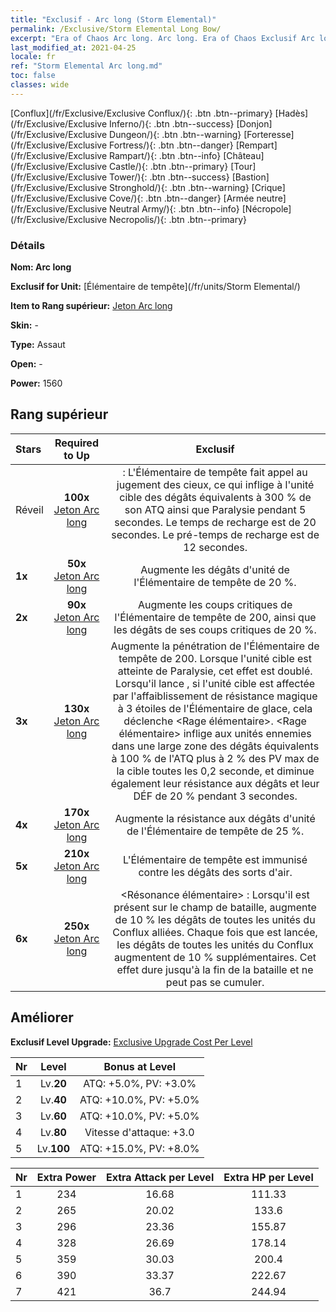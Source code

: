 ```yaml
---
title: "Exclusif - Arc long (Storm Elemental)"
permalink: /Exclusive/Storm Elemental Long Bow/
excerpt: "Era of Chaos Arc long. Arc long. Era of Chaos Exclusif Arc long. Élémentaire de tempête Exclusif."
last_modified_at: 2021-04-25
locale: fr
ref: "Storm Elemental Arc long.md"
toc: false
classes: wide
---
```

 [Conflux](/fr/Exclusive/Exclusive Conflux/){: .btn .btn--primary} [Hadès](/fr/Exclusive/Exclusive Inferno/){: .btn .btn--success} [Donjon](/fr/Exclusive/Exclusive Dungeon/){: .btn .btn--warning} [Forteresse](/fr/Exclusive/Exclusive Fortress/){: .btn .btn--danger} [Rempart](/fr/Exclusive/Exclusive Rampart/){: .btn .btn--info} [Château](/fr/Exclusive/Exclusive Castle/){: .btn .btn--primary} [Tour](/fr/Exclusive/Exclusive Tower/){: .btn .btn--success} [Bastion](/fr/Exclusive/Exclusive Stronghold/){: .btn .btn--warning} [Crique](/fr/Exclusive/Exclusive Cove/){: .btn .btn--danger} [Armée neutre](/fr/Exclusive/Exclusive Neutral Army/){: .btn .btn--info} [Nécropole](/fr/Exclusive/Exclusive Necropolis/){: .btn .btn--primary} 

### Détails
 **Nom: Arc long** 

 **Exclusif for Unit:** [Élémentaire de tempête](/fr/units/Storm Elemental/) 

 **Item to Rang supérieur:** [Jeton Arc long](/ItemsFR/con_914/)

 **Skin:** -

 **Type:** Assaut

 **Open:** -

 **Power:** 1560

## Rang supérieur

  |     Stars    |  Required to Up | Exclusif |
  |:-------------|:---------------:|:---------------:|
  |  Réveil  | **100x** [Jeton Arc long](/ItemsFR/con_914/) | <Force de la nature> : L'Élémentaire de tempête fait appel au jugement des cieux, ce qui inflige à l'unité cible des dégâts équivalents à 300 % de son ATQ ainsi que Paralysie pendant 5 secondes. Le temps de recharge est de 20 secondes. Le pré-temps de recharge est de 12 secondes. |
  | **1x** <i class="fas fa-star"/> | **50x** [Jeton Arc long](/ItemsFR/con_914/) | Augmente les dégâts d'unité de l'Élémentaire de tempête de 20 %. |
  | **2x** <i class="fas fa-star"/> | **90x** [Jeton Arc long](/ItemsFR/con_914/) | Augmente les coups critiques de l'Élémentaire de tempête de 200, ainsi que les dégâts de ses coups critiques de 20 %. |
  | **3x** <i class="fas fa-star"/> | **130x** [Jeton Arc long](/ItemsFR/con_914/) | Augmente la pénétration de l'Élémentaire de tempête de 200. Lorsque l'unité cible est atteinte de Paralysie, cet effet est doublé. Lorsqu'il lance <Force de la nature>, si l'unité cible est affectée par l'affaiblissement de résistance magique à 3 étoiles de l'Élémentaire de glace, cela déclenche <Rage élémentaire>. <Rage élémentaire> inflige aux unités ennemies dans une large zone des dégâts équivalents à 100 % de l'ATQ plus à 2 % des PV max de la cible toutes les 0,2 seconde, et diminue également leur résistance aux dégâts et leur DÉF de 20 % pendant 3 secondes. |
  | **4x** <i class="fas fa-star"/> | **170x** [Jeton Arc long](/ItemsFR/con_914/) | Augmente la résistance aux dégâts d'unité de l'Élémentaire de tempête de 25 %. |
  | **5x** <i class="fas fa-star"/> | **210x** [Jeton Arc long](/ItemsFR/con_914/) | L'Élémentaire de tempête est immunisé contre les dégâts des sorts d'air. |
  | **6x** <i class="fas fa-star"/> | **250x** [Jeton Arc long](/ItemsFR/con_914/) | <Résonance élémentaire> : Lorsqu'il est présent sur le champ de bataille, augmente de 10 % les dégâts de toutes les unités du Conflux alliées. Chaque fois que <Force de la nature> est lancée, les dégâts de toutes les unités du Conflux augmentent de 10 % supplémentaires. Cet effet dure jusqu'à la fin de la bataille et ne peut pas se cumuler. |


## Améliorer
 **Exclusif Level Upgrade:** [Exclusive Upgrade Cost Per Level](/Exclusive/ExclusiveUpgradeCostPerLevel/)

  |  Nr  |   Level  | Bonus at Level |
  |:-----|:--------:|:--------------:|
  | 1 | Lv.**20** | ATQ: +5.0%, PV: +3.0% |
  | 2 | Lv.**40** | ATQ: +10.0%, PV: +5.0% |
  | 3 | Lv.**60** | ATQ: +10.0%, PV: +5.0% |
  | 4 | Lv.**80** | Vitesse d'attaque: +3.0 |
  | 5 | Lv.**100** | ATQ: +15.0%, PV: +8.0% |


  |  Nr  |  Extra Power | Extra Attack per Level | Extra HP per Level |
  |:-----|:--------:|:--------:|:--------:|
  | 1 | 234 | 16.68 | 111.33 |
  | 2 | 265 | 20.02 | 133.6 |
  | 3 | 296 | 23.36 | 155.87 |
  | 4 | 328 | 26.69 | 178.14 |
  | 5 | 359 | 30.03 | 200.4 |
  | 6 | 390 | 33.37 | 222.67 |
  | 7 | 421 | 36.7 | 244.94 |


